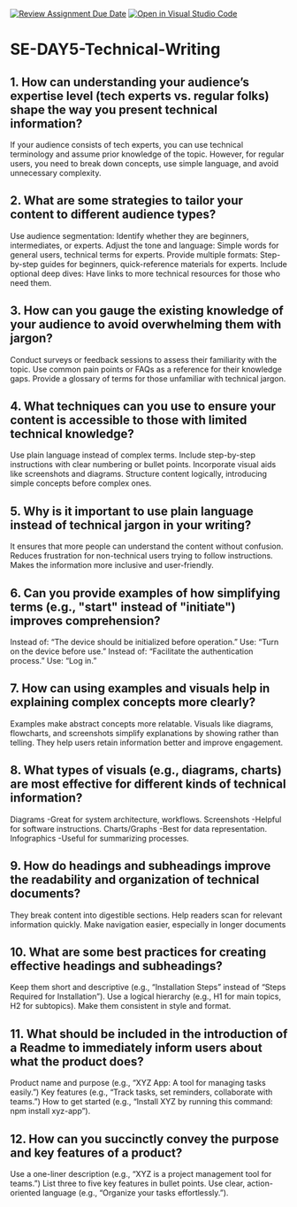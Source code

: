 [![Review Assignment Due Date](https://classroom.github.com/assets/deadline-readme-button-22041afd0340ce965d47ae6ef1cefeee28c7c493a6346c4f15d667ab976d596c.svg)](https://classroom.github.com/a/zsAR-pyY)
[![Open in Visual Studio Code](https://classroom.github.com/assets/open-in-vscode-2e0aaae1b6195c2367325f4f02e2d04e9abb55f0b24a779b69b11b9e10269abc.svg)](https://classroom.github.com/online_ide?assignment_repo_id=18641567&assignment_repo_type=AssignmentRepo)
# SE-DAY5-Technical-Writing
## 1. How can understanding your audience’s expertise level (tech experts vs. regular folks) shape the way you present technical information?
If your audience consists of tech experts, you can use technical terminology and assume prior knowledge of the topic. However, for regular users, you need to break down concepts, use simple language, and avoid unnecessary complexity.

## 2. What are some strategies to tailor your content to different audience types?
Use audience segmentation: Identify whether they are beginners, intermediates, or experts.
Adjust the tone and language: Simple words for general users, technical terms for experts.
Provide multiple formats: Step-by-step guides for beginners, quick-reference materials for experts.
Include optional deep dives: Have links to more technical resources for those who need them.

## 3. How can you gauge the existing knowledge of your audience to avoid overwhelming them with jargon?
Conduct surveys or feedback sessions to assess their familiarity with the topic.
Use common pain points or FAQs as a reference for their knowledge gaps.
Provide a glossary of terms for those unfamiliar with technical jargon.

## 4. What techniques can you use to ensure your content is accessible to those with limited technical knowledge?
Use plain language instead of complex terms.
Include step-by-step instructions with clear numbering or bullet points.
Incorporate visual aids like screenshots and diagrams.
Structure content logically, introducing simple concepts before complex ones.

## 5. Why is it important to use plain language instead of technical jargon in your writing?
It ensures that more people can understand the content without confusion.
Reduces frustration for non-technical users trying to follow instructions.
Makes the information more inclusive and user-friendly.

## 6. Can you provide examples of how simplifying terms (e.g., "start" instead of "initiate") improves comprehension?
Instead of: “The device should be initialized before operation.”
Use: “Turn on the device before use.”
Instead of: “Facilitate the authentication process.”
Use: “Log in.”

## 7. How can using examples and visuals help in explaining complex concepts more clearly?
Examples make abstract concepts more relatable.
Visuals like diagrams, flowcharts, and screenshots simplify explanations by showing rather than telling.
They help users retain information better and improve engagement.

## 8. What types of visuals (e.g., diagrams, charts) are most effective for different kinds of technical information?
Diagrams -Great for system architecture, workflows.
Screenshots -Helpful for software instructions.
Charts/Graphs -Best for data representation.
Infographics -Useful for summarizing processes.

## 9. How do headings and subheadings improve the readability and organization of technical documents?
They break content into digestible sections.
Help readers scan for relevant information quickly.
Make navigation easier, especially in longer documents

## 10. What are some best practices for creating effective headings and subheadings?
Keep them short and descriptive (e.g., “Installation Steps” instead of “Steps Required for Installation”).
Use a logical hierarchy (e.g., H1 for main topics, H2 for subtopics).
Make them consistent in style and format.

## 11. What should be included in the introduction of a Readme to immediately inform users about what the product does?
Product name and purpose (e.g., “XYZ App: A tool for managing tasks easily.”)
Key features (e.g., “Track tasks, set reminders, collaborate with teams.”)
How to get started (e.g., “Install XYZ by running this command: npm install xyz-app”).

## 12. How can you succinctly convey the purpose and key features of a product?
Use a one-liner description (e.g., “XYZ is a project management tool for teams.”)
List three to five key features in bullet points.
Use clear, action-oriented language (e.g., “Organize your tasks effortlessly.”).
